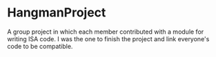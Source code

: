 # HangmanProject
A group project in which each member contributed with a module for writing ISA code. I was the one to finish the project and link everyone's code to be compatible.
